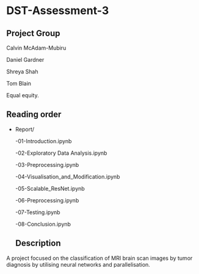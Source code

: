 # DST-Assessment-3

## Project Group

Calvin McAdam-Mubiru

Daniel Gardner

Shreya Shah

Tom Blain

Equal equity.

## Reading order

* Report/

  -01-Introduction.ipynb
  
  -02-Exploratory Data Analysis.ipynb
  
  -03-Preprocessing.ipynb
  
  -04-Visualisation_and_Modification.ipynb
  
  -05-Scalable_ResNet.ipynb
  
  -06-Preprocessing.ipynb
  
  -07-Testing.ipynb
  
  -08-Conclusion.ipynb

  
  
  ## Description   

A project focused on the classification of MRI brain scan images by tumor diagnosis by utilising neural networks and parallelisation.
